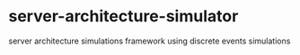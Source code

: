 # server-architecture-simulator
server architecture simulations framework using discrete events simulations
